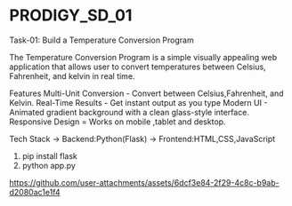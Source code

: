 # PRODIGY_SD_01
Task-01: Build a Temperature Conversion Program

The Temperature Conversion Program is a simple visually appealing web application that allows user to convert temperatures between Celsius, Fahrenheit, and kelvin in real time.

Features
Multi-Unit Conversion - Convert between Celsius,Fahrenheit, and Kelvin.
Real-Time Results - Get instant output as you type
Modern UI - Animated gradient background with a clean glass-style interface.
Responsive Design = Works on mobile ,tablet and desktop.

Tech Stack
-> Backend:Python(Flask)
-> Frontend:HTML,CSS,JavaScript

1) pip install flask
2) python app.py
   

https://github.com/user-attachments/assets/6dcf3e84-2f29-4c8c-b9ab-d2080ac1e1f4




   
